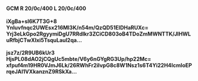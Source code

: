 #### GCM R 20/0c/400 L 20/0c/400
**iXgBa+sI6K7T3G+8**<br/>**YnIuvfnqc2UWEsx216Ml3K/n54m/QzQD51ElDHaRUXc=**<br/>**Yrj3eLkGpo2RgyymiDgU7RRdlkr3ZCiCD803oB4TDoZmMWNTTK/JlHWLuRfbjCTwXlxi5TsquLaul2qa...**<br/><br/>
**jsz7z/2R9UB6kUr3**<br/>**HjsPL08dAO2jCQgUc5mbte/V6y6nGYgRG3Up/hp22Mc=**<br/>**xfpuf4m19HR0VJmJ6Lk/26RWhFr2iIvpG8c8W1Nsz1s6T4Yi22H4IcmIoEPrqeJAI1VXkanznZ9RSkXa...**